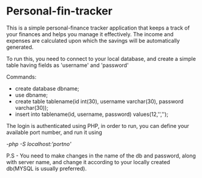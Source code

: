 # Personal-fin-tracker

<p>This is a simple personal-finance tracker application that keeps a track of your finances and helps you manage it effectively. The income and expenses are calculated upon which the savings will be automatically generated.</p>

To run this, you need to connect to your local database, and create a simple table having fields as 'username' and 'password'

Commands:
<ul>
  <li>create database dbname;</li>
  <li>use dbname;</li>
  <li>create table tablename(id int(30), username varchar(30), password varchar(30));</li>
  <li>insert into tablename(id, username, password) values(12,'','');</li>
</ul>

The login is authenticated using PHP, in order to run, you can define your available port number, and run it using

<em>-php -S localhost:'portno'</em>

P.S - You need to make changes in the name of the db and password, along with server name, and change it according to your locally created db(MYSQL is usually preferred).
